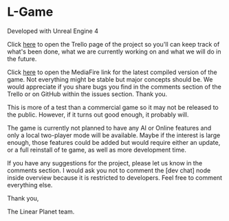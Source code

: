 # L-Game

Developed with Unreal Engine 4

Click [here](https://trello.com/b/q9FFuew6) to open the Trello page of the project so you'll can keep track of what's been done, what we are currently working on and what we will do in the future.

Click [here](http://www.mediafire.com/file/i2u745no5g563vj/L-Game.zip/file) to open the MediaFire link for the latest compiled version of the game. Not everything might be stable but major concepts should be. We would appreciate if you share bugs you find in the comments section of the Trello or on GitHub within the issues section. Thank you.

This is more of a test than a commercial game so it may not be released to the public. However, if it turns out good enough, it probably will.

The game is currently not planned to have any AI or Online features and only a local two-player mode will be available. Maybe if the interest is large enough, those features could be added but would require either an update, or a full reinstall of te game, as well as more development time.

If you have any suggestions for the project, please let us know in the comments section.
I would ask you not to comment the [dev chat] node inside overview because it is restricted to developers.
Feel free to comment everything else.

Thank you,

The Linear Planet team.